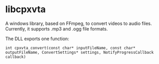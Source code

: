 libcpxvta
=========

A windows library, based on FFmpeg, to convert videos to audio files. Currently, it supports .mp3 and .ogg file formats.

The DLL exports one function:

    int cpxvta_convert(const char* inputFileName, const char* outputFileName, ConvertSettings* settings, NotifyProgressCallback callback) 
    
